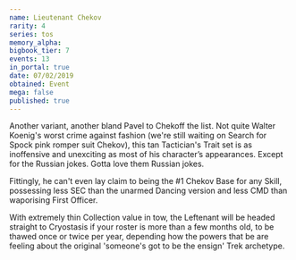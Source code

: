 ```yaml
---
name: Lieutenant Chekov
rarity: 4
series: tos
memory_alpha:
bigbook_tier: 7
events: 13
in_portal: true
date: 07/02/2019
obtained: Event
mega: false
published: true
---
```


Another variant, another bland Pavel to Chekoff the list. Not quite Walter Koenig's worst crime against fashion (we're still waiting on Search for Spock pink romper suit Chekov), this tan Tactician's Trait set is as inoffensive and unexciting as most of his character’s appearances. Except for the Russian jokes. Gotta love them Russian jokes.

Fittingly, he can't even lay claim to being the #1 Chekov Base for any Skill, possessing less SEC than the unarmed Dancing version and less CMD than waporising First Officer.

With extremely thin Collection value in tow, the Leftenant will be headed straight to Cryostasis if your roster is more than a few months old, to be thawed once or twice per year, depending how the powers that be are feeling about the original 'someone's got to be the ensign' Trek archetype.
